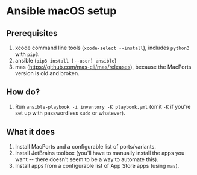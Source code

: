 # Ansible macOS setup

## Prerequisites

1. xcode command line tools (`xcode-select --install`), includes `python3` with `pip3`.
1. ansible (`pip3 install [--user] ansible`)
1. mas (https://github.com/mas-cli/mas/releases), because the MacPorts version is old and broken.


## How do?

1. Run `ansible-playbook -i inventory -K playbook.yml` (omit `-K` if you're set up with passwordless `sudo` or whatever).


## What it does

1. Install MacPorts and a configurable list of ports/variants.
1. Install JetBrains toolbox (you'll have to manually install the apps you want -- there doesn't seem to be a way to automate this).
1. Install apps from a configurable list of App Store apps (using `mas`).
